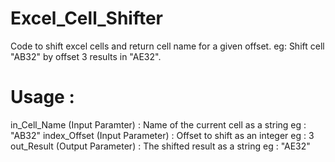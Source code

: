 # Excel_Cell_Shifter
Code to shift excel cells and return cell name for a given offset. 
eg: Shift cell "AB32" by offset 3 results in "AE32".

# Usage : 
in_Cell_Name (Input Paramter) : Name of the current cell as a string 
                                eg : "AB32"
index_Offset (Input Parameter) : Offset to shift as an integer
                                 eg : 3
out_Result (Output Parameter) : The shifted result as a string
                                eg : "AE32"
